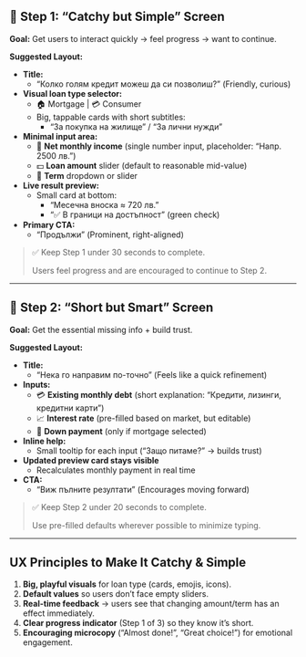 ## 🎯 Step 1: “Catchy but Simple” Screen

**Goal:** Get users to interact quickly → feel progress → want to continue.

**Suggested Layout:**

- **Title:**
    - “Колко голям кредит можеш да си позволиш?” (Friendly, curious)
- **Visual loan type selector:**
    - 🏠 Mortgage | 💳 Consumer
    - Big, tappable cards with short subtitles:
        - “За покупка на жилище” / “За лични нужди”
- **Minimal input area:**
    - 👤 **Net monthly income** (single number input, placeholder: “Напр. 2500 лв.”)
    - 💵 **Loan amount** slider (default to reasonable mid-value)
    - 📅 **Term** dropdown or slider
- **Live result preview:**
    - Small card at bottom:
        - “Месечна вноска ≈ 720 лв.”
        - “✅ В граници на достъпност” (green check)
- **Primary CTA:**
    - “Продължи” (Prominent, right-aligned)

> ✅ Keep Step 1 under 30 seconds to complete.
> 
> 
> Users feel progress and are encouraged to continue to Step 2.
> 

---

## 🎯 Step 2: “Short but Smart” Screen

**Goal:** Get the essential missing info + build trust.

**Suggested Layout:**

- **Title:**
    - “Нека го направим по-точно” (Feels like a quick refinement)
- **Inputs:**
    - 💳 **Existing monthly debt** (short explanation: “Кредити, лизинги, кредитни карти”)
    - 📈 **Interest rate** (pre-filled based on market, but editable)
    - 🏦 **Down payment** (only if mortgage selected)
- **Inline help:**
    - Small tooltip for each input (“Защо питаме?” → builds trust)
- **Updated preview card stays visible**
    - Recalculates monthly payment in real time
- **CTA:**
    - “Виж пълните резултати” (Encourages moving forward)

> ✅ Keep Step 2 under 20 seconds to complete.
> 
> 
> Use pre-filled defaults wherever possible to minimize typing.
> 

---

## UX Principles to Make It Catchy & Simple

1. **Big, playful visuals** for loan type (cards, emojis, icons).
2. **Default values** so users don’t face empty sliders.
3. **Real-time feedback** → users see that changing amount/term has an effect immediately.
4. **Clear progress indicator** (Step 1 of 3) so they know it’s short.
5. **Encouraging microcopy** (“Almost done!”, “Great choice!”) for emotional engagement.
